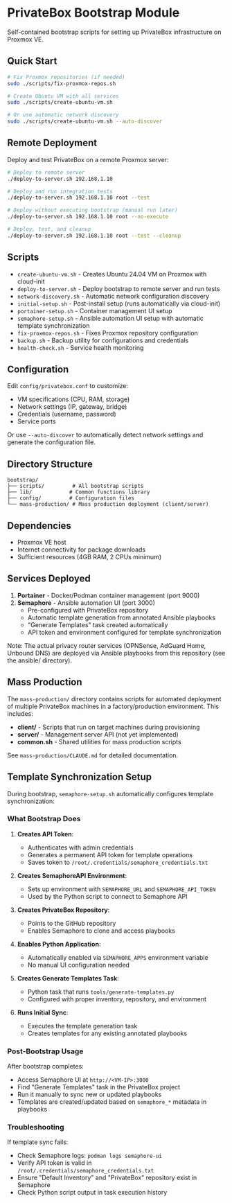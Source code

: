 # PrivateBox Bootstrap Module

Self-contained bootstrap scripts for setting up PrivateBox infrastructure on Proxmox VE.

## Quick Start

```bash
# Fix Proxmox repositories (if needed)
sudo ./scripts/fix-proxmox-repos.sh

# Create Ubuntu VM with all services
sudo ./scripts/create-ubuntu-vm.sh

# Or use automatic network discovery
sudo ./scripts/create-ubuntu-vm.sh --auto-discover
```

## Remote Deployment

Deploy and test PrivateBox on a remote Proxmox server:

```bash
# Deploy to remote server
./deploy-to-server.sh 192.168.1.10

# Deploy and run integration tests
./deploy-to-server.sh 192.168.1.10 root --test

# Deploy without executing bootstrap (manual run later)
./deploy-to-server.sh 192.168.1.10 root --no-execute

# Deploy, test, and cleanup
./deploy-to-server.sh 192.168.1.10 root --test --cleanup
```

## Scripts

- `create-ubuntu-vm.sh` - Creates Ubuntu 24.04 VM on Proxmox with cloud-init
- `deploy-to-server.sh` - Deploy bootstrap to remote server and run tests
- `network-discovery.sh` - Automatic network configuration discovery
- `initial-setup.sh` - Post-install setup (runs automatically via cloud-init)
- `portainer-setup.sh` - Container management UI setup
- `semaphore-setup.sh` - Ansible automation UI setup with automatic template synchronization
- `fix-proxmox-repos.sh` - Fixes Proxmox repository configuration
- `backup.sh` - Backup utility for configurations and credentials
- `health-check.sh` - Service health monitoring

## Configuration

Edit `config/privatebox.conf` to customize:
- VM specifications (CPU, RAM, storage)
- Network settings (IP, gateway, bridge)
- Credentials (username, password)
- Service ports

Or use `--auto-discover` to automatically detect network settings and generate the configuration file.

## Directory Structure

```
bootstrap/
├── scripts/         # All bootstrap scripts
├── lib/            # Common functions library
├── config/         # Configuration files
└── mass-production/ # Mass production deployment (client/server)
```

## Dependencies

- Proxmox VE host
- Internet connectivity for package downloads
- Sufficient resources (4GB RAM, 2 CPUs minimum)

## Services Deployed

1. **Portainer** - Docker/Podman container management (port 9000)
2. **Semaphore** - Ansible automation UI (port 3000)
   - Pre-configured with PrivateBox repository
   - Automatic template generation from annotated Ansible playbooks
   - "Generate Templates" task created automatically
   - API token and environment configured for template synchronization

Note: The actual privacy router services (OPNSense, AdGuard Home, Unbound DNS) are deployed via Ansible playbooks from this repository (see the ansible/ directory).

## Mass Production

The `mass-production/` directory contains scripts for automated deployment of multiple PrivateBox machines in a factory/production environment. This includes:

- **client/** - Scripts that run on target machines during provisioning
- **server/** - Management server API (not yet implemented)
- **common.sh** - Shared utilities for mass production scripts

See `mass-production/CLAUDE.md` for detailed documentation.

## Template Synchronization Setup

During bootstrap, `semaphore-setup.sh` automatically configures template synchronization:

### What Bootstrap Does

1. **Creates API Token**: 
   - Authenticates with admin credentials
   - Generates a permanent API token for template operations
   - Saves token to `/root/.credentials/semaphore_credentials.txt`

2. **Creates SemaphoreAPI Environment**:
   - Sets up environment with `SEMAPHORE_URL` and `SEMAPHORE_API_TOKEN`
   - Used by the Python script to connect to Semaphore API

3. **Creates PrivateBox Repository**:
   - Points to the GitHub repository
   - Enables Semaphore to clone and access playbooks

4. **Enables Python Application**:
   - Automatically enabled via `SEMAPHORE_APPS` environment variable
   - No manual UI configuration needed

5. **Creates Generate Templates Task**:
   - Python task that runs `tools/generate-templates.py`
   - Configured with proper inventory, repository, and environment

6. **Runs Initial Sync**:
   - Executes the template generation task
   - Creates templates for any existing annotated playbooks

### Post-Bootstrap Usage

After bootstrap completes:
- Access Semaphore UI at `http://<VM-IP>:3000`
- Find "Generate Templates" task in the PrivateBox project
- Run it manually to sync new or updated playbooks
- Templates are created/updated based on `semaphore_*` metadata in playbooks

### Troubleshooting

If template sync fails:
- Check Semaphore logs: `podman logs semaphore-ui`
- Verify API token is valid in `/root/.credentials/semaphore_credentials.txt`
- Ensure "Default Inventory" and "PrivateBox" repository exist in Semaphore
- Check Python script output in task execution history